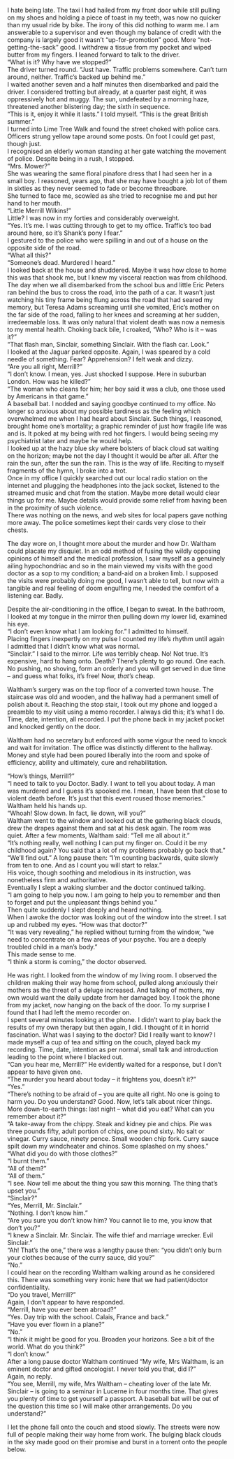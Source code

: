I hate being late. The taxi I had hailed from my front door while still pulling on my shoes and holding a piece of toast in my teeth, was now no quicker than my usual ride by bike. The irony of this did nothing to warm me. I am answerable to a supervisor and even though my balance of credit with the company is largely good it wasn’t “up-for-promotion” good. More “not-getting-the-sack” good. I withdrew a tissue from my pocket and wiped butter from my fingers. I leaned forward to talk to the driver.  
“What is it? Why have we stopped?”  
The driver turned round. “Just have. Traffic problems somewhere. Can’t turn around, neither. Traffic’s backed up behind me.”  
I waited another seven and a half minutes then disembarked and paid the driver. I considered trotting but already, at a quarter past eight, it was oppressively hot and muggy. The sun, undefeated by a morning haze, threatened another blistering day; the sixth in sequence.  
“This is it, enjoy it while it lasts.” I told myself. “This is the great British summer.”  
I turned into Lime Tree Walk and found the street choked with police cars. Officers strung yellow tape around some posts. On foot I could get past, though just.  
I recognised an elderly woman standing at her gate watching the movement of police. Despite being in a rush, I stopped.  
“Mrs. Mower?”  
She was wearing the same floral pinafore dress that I had seen her in a small boy. I reasoned, years ago, that she may have bought a job lot of them in sixties as they never seemed to fade or become threadbare.  
She turned to face me, scowled as she tried to recognise me and put her hand to her mouth.  
“Little Merrill Wilkins!”  
Little? I was now in my forties and considerably overweight.  
“Yes. It’s me. I was cutting through to get to my office. Traffic’s too bad around here, so it’s Shank’s pony I fear.”  
I gestured to the police who were spilling in and out of a house on the opposite side of the road.  
“What all this?”  
“Someone’s dead. Murdered I heard.”  
I looked back at the house and shuddered. Maybe it was how close to home this was that shook me, but I knew my visceral reaction was from childhood. The day when we all disembarked from the school bus and little Eric Peters ran behind the bus to cross the road, into the path of a car. It wasn’t just watching his tiny frame being flung across the road that had seared my memory, but Teresa Adams screaming until she vomited, Eric’s mother on the far side of the road, falling to her knees and screaming at her sudden, irredeemable loss. It was only natural that violent death was now a nemesis to my mental health. Choking back bile, I croaked, “Who? Who is it – was it?”  
“That flash man, Sinclair, something Sinclair. With the flash car. Look.”  
I looked at the Jaguar parked opposite. Again, I was speared by a cold needle of something. Fear? Apprehension? I felt weak and dizzy.  
“Are you all right, Merrill?”  
“I don’t know. I mean, yes. Just shocked I suppose. Here in suburban London. How was he killed?”  
“The woman who cleans for him; her boy said it was a club, one those used by Americans in that game.”  
A baseball bat. I nodded and saying goodbye continued to my office. No longer so anxious about my possible tardiness as the feeling which overwhelmed me when I had heard about Sinclair. Such things, I reasoned, brought home one’s mortality; a graphic reminder of just how fragile life was and is. It poked at my being with red hot fingers. I would being seeing my psychiatrist later and maybe he would help.  
I looked up at the hazy blue sky where bolsters of black cloud sat waiting on the horizon; maybe not the day I thought it would be after all. After the rain the sun, after the sun the rain. This is the way of life. Reciting to myself fragments of the hymn, I broke into a trot.  
Once in my office I quickly searched out our local radio station on the internet and plugging the headphones into the jack socket, listened to the streamed music and chat from the station. Maybe more detail would clear things up for me. Maybe details would provide some relief from having been in the proximity of such violence.  
There was nothing on the news, and web sites for local papers gave nothing more away. The police sometimes kept their cards very close to their chests.

The day wore on, I thought more about the murder and how Dr. Waltham could placate my disquiet. In an odd method of fusing the wildly opposing opinions of himself and the medical profession, I saw myself as a genuinely ailing hypochondriac and so in the main viewed my visits with the good doctor as a sop to my condition; a band-aid on a broken limb. I supposed the visits were probably doing me good, I wasn’t able to tell, but now with a tangible and real feeling of doom engulfing me, I needed the comfort of a listening ear. Badly.

Despite the air-conditioning in the office, I began to sweat. In the bathroom, I looked at my tongue in the mirror then pulling down my lower lid, examined his eye.  
“I don’t even know what I am looking for.” I admitted to himself.  
Placing fingers inexpertly on my pulse I counted my life’s rhythm until again I admitted that I didn’t know what was normal.  
“Sinclair.” I said to the mirror. Life was terribly cheap. No! Not true. It’s expensive, hard to hang onto. Death? There’s plenty to go round. One each. No pushing, no shoving, form an orderly and you will get served in due time – and guess what folks, it’s free! Now, *that’s* cheap.

Waltham’s surgery was on the top floor of a converted town house. The staircase was old and wooden, and the hallway had a permanent smell of polish about it. Reaching the stop stair, I took out my phone and logged a preamble to my visit using a memo recorder. I always did this; it’s what I do. Time, date, intention, all recorded. I put the phone back in my jacket pocket and knocked gently on the door.

Waltham had no secretary but enforced with some vigour the need to knock and wait for invitation. The office was distinctly different to the hallway. Money and style had been poured liberally into the room and spoke of efficiency, ability and ultimately, cure and rehabilitation.

“How’s things, Merrill?”  
“I need to talk to you Doctor. Badly. I want to tell you about today. A man was murdered and I guess it’s spooked me. I mean, I have been that close to violent death before. It’s just that this event roused those memories.”  
Waltham held his hands up.  
“Whoah! Slow down. In fact, lie down, will you?”  
Waltham went to the window and looked out at the gathering black clouds, drew the drapes against them and sat at his desk again. The room was quiet. After a few moments, Waltham said: “Tell me all about it.”  
“It’s nothing really, well nothing I can put my finger on. Could it be my childhood again? You said that a lot of my problems probably go back that.”  
“We’ll find out.” A long pause then: “I’m counting backwards, quite slowly from ten to one. And as I count you will start to relax.”  
His voice, though soothing and melodious in its instruction, was nonetheless firm and authoritative.  
Eventually I slept a waking slumber and the doctor continued talking.  
“I am going to help you now. I am going to help you to remember and then to forget and put the unpleasant things behind you.”  
Then quite suddenly I slept deeply and heard nothing.  
When I awoke the doctor was looking out of the window into the street. I sat up and rubbed my eyes. “How was that doctor?”  
“It was very revealing,” he replied without turning from the window, “we need to concentrate on a few areas of your psyche. You are a deeply troubled child in a man’s body.”  
This made sense to me.  
“I think a storm is coming,” the doctor observed.

He was right. I looked from the window of my living room. I observed the children making their way home from school, pulled along anxiously their mothers as the threat of a deluge increased. And talking of mothers, my own would want the daily update from her damaged boy. I took the phone from my jacket, now hanging on the back of the door. To my surprise I found that I had left the memo recorder on.  
I spent several minutes looking at the phone. I didn’t want to play back the results of my own therapy but then again, I did. I thought of it in horrid fascination. What was I saying to the doctor? Did I really want to know? I made myself a cup of tea and sitting on the couch, played back my recording. Time, date, intention as per normal, small talk and introduction leading to the point where I blacked out.  
“Can you hear me, Merrill?” He evidently waited for a response, but I don’t appear to have given one.  
“The murder you heard about today – it frightens you, doesn’t it?”  
“Yes.”  
“There’s nothing to be afraid of – you are quite all right. No one is going to harm you. Do you understand? Good. Now, let’s talk about nicer things. More down-to-earth things: last night – what did you eat? What can you remember about it?”  
“A take-away from the chippy. Steak and kidney pie and chips. Pie was three pounds fifty, adult portion of chips, one pound sixty. No salt or vinegar. Curry sauce, ninety pence. Small wooden chip fork. Curry sauce spilt down my windcheater and chinos. Some splashed on my shoes.”  
“What did you do with those clothes?”  
“I burnt them.”  
“All of them?”  
“All of them.”  
“I see. Now tell me about the thing you saw this morning. The thing that’s upset you.”  
“Sinclair?”  
“Yes, Merrill, Mr. Sinclair.”  
“Nothing. I don’t know him.”  
“Are you sure you don’t know him? You cannot lie to me, you know that don’t you?”  
“I knew a Sinclair. Mr. Sinclair. The wife thief and marriage wrecker. Evil Sinclair.”  
“Ah! That’s the one,” there was a lengthy pause then: “you didn’t only burn your clothes because of the curry sauce, did you?”  
“No.”  
I could hear on the recording Waltham walking around as he considered this. There was something very ironic here that we had patient/doctor confidentiality.  
“Do you travel, Merrill?”  
Again, I don’t appear to have responded.  
“Merrill, have you ever been abroad?”  
“Yes. Day trip with the school. Calais, France and back.”  
“Have you ever flown in a plane?”  
“No.”  
“I think it might be good for you. Broaden your horizons. See a bit of the world. What do you think?”  
“I don’t know.”  
After a long pause doctor Waltham continued “My wife, Mrs Waltham, is an eminent doctor and gifted oncologist. I never told you that, did I?”  
Again, no reply.  
“You see, Merrill, my wife, Mrs Waltham – cheating lover of the late Mr. Sinclair – is going to a seminar in Lucerne in four months time. That gives you plenty of time to get yourself a passport. A baseball bat will be out of the question this time so I will make other arrangements. Do you understand?”

I let the phone fall onto the couch and stood slowly. The streets were now full of people making their way home from work. The bulging black clouds in the sky made good on their promise and burst in a torrent onto the people below.  
